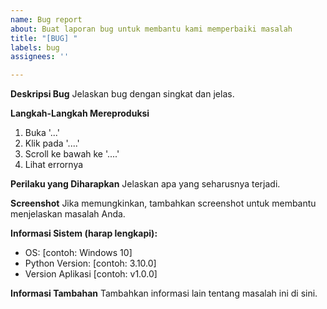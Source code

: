 ```yaml
---
name: Bug report
about: Buat laporan bug untuk membantu kami memperbaiki masalah
title: "[BUG] "
labels: bug
assignees: ''

---
```


**Deskripsi Bug**
Jelaskan bug dengan singkat dan jelas.

**Langkah-Langkah Mereproduksi**
1. Buka '...'
2. Klik pada '....'
3. Scroll ke bawah ke '....'
4. Lihat errornya

**Perilaku yang Diharapkan**
Jelaskan apa yang seharusnya terjadi.

**Screenshot**
Jika memungkinkan, tambahkan screenshot untuk membantu menjelaskan masalah Anda.

**Informasi Sistem (harap lengkapi):**
 - OS: [contoh: Windows 10]
 - Python Version: [contoh: 3.10.0]
 - Version Aplikasi [contoh: v1.0.0]

**Informasi Tambahan**
Tambahkan informasi lain tentang masalah ini di sini.
